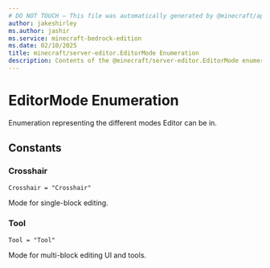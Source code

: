 ```yaml
---
# DO NOT TOUCH — This file was automatically generated by @minecraft/api-docs-generator, to report problems file an issue at https://github.com/Mojang/minecraft-scripting-libraries
author: jakeshirley
ms.author: jashir
ms.service: minecraft-bedrock-edition
ms.date: 02/10/2025
title: minecraft/server-editor.EditorMode Enumeration
description: Contents of the @minecraft/server-editor.EditorMode enumeration.
---
```

# EditorMode Enumeration

Enumeration representing the different modes Editor can be in.

## Constants
### **Crosshair**
`Crosshair = "Crosshair"`

Mode for single-block editing.
### **Tool**
`Tool = "Tool"`

Mode for multi-block editing UI and tools.
